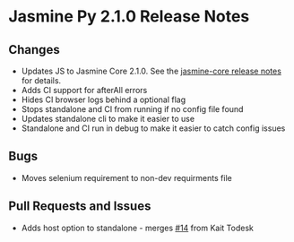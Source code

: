 # Jasmine Py 2.1.0 Release Notes

## Changes

* Updates JS to Jasmine Core 2.1.0. See the
[jasmine-core release notes](https://github.com/pivotal/jasmine/blob/master/release_notes/2.1.0.md)
for details.
* Adds CI support for afterAll errors
* Hides CI browser logs behind a optional flag
* Stops standalone and CI from running if no config file found
* Updates standalone cli to make it easier to use
* Standalone and CI run in debug to make it easier to catch config issues

## Bugs

* Moves selenium requirement to non-dev requirments file

## Pull Requests and Issues

* Adds host option to standalone - merges [#14](http://github.com/pivotal/jasmine-py/issues/14) from Kait Todesk

